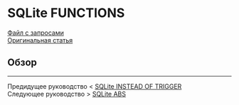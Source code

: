 # SQLite FUNCTIONS #########################

[Файл с запросами][querys]   
[Оригинальная статья][origin]

[querys]: ./querys.sql
[origin]: https://www.sqlitetutorial.net/sqlite-functions/

## Обзор ##############################

---------------------------------------

Предидущее руководство < [SQLite INSTEAD OF TRIGGER][prev]  
Следующее руководство > [SQLite ABS][next]

[prev]: ../56_InsteadOfTrigger/translate.md
[next]: ../58_ABS/translate.md